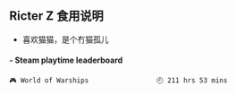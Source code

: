 ## Ricter Z 食用说明
- 喜欢猫猫，是个冇猫孤儿

<!-- steam-box start -->
#### - Steam playtime leaderboard
```text
🎮 World of Warships                 🕘 211 hrs 53 mins
```
<!-- Powered by https://github.com/YouEclipse/steam-box . -->
<!-- steam-box end -->
